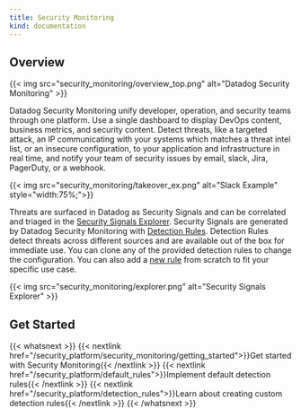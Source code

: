 ```yaml
---
title: Security Monitoring
kind: documentation
---
```


## Overview

{{< img src="security_monitoring/overview_top.png" alt="Datadog Security Monitoring" >}}

Datadog Security Monitoring unify developer, operation, and security teams through one platform. Use a single dashboard to display DevOps content, business metrics, and security content. Detect threats, like a targeted attack, an IP communicating with your systems which matches a threat intel list, or an insecure configuration, to your application and infrastructure in real time, and notify your team of security issues by email, slack, Jira, PagerDuty, or a webhook.

{{< img src="security_monitoring/takeover_ex.png" alt="Slack Example"  style="width:75%;">}}

Threats are surfaced in Datadog as Security Signals and can be correlated and triaged in the [Security Signals Explorer][1]. Security Signals are generated by Datadog Security Monitoring with [Detection Rules][2]. Detection Rules detect threats across different sources and are available out of the box for immediate use. You can clone any of the provided detection rules to change the configuration. You can also add a [new rule][3] from scratch to fit your specific use case.

{{< img src="security_monitoring/explorer.png" alt="Security Signals Explorer"  >}}

## Get Started

{{< whatsnext >}}
  {{< nextlink href="/security_platform/security_monitoring/getting_started">}}Get started with Security Monitoring{{< /nextlink >}}
  {{< nextlink href="/security_platform/default_rules">}}Implement default detection rules{{< /nextlink >}}
  {{< nextlink href="/security_platform/detection_rules">}}Learn about creating custom detection rules{{< /nextlink >}}
{{< /whatsnext >}}

[1]: https://app.datadoghq.com/security
[2]: https://app.datadoghq.com/security/configuration/rules
[3]: https://app.datadoghq.com/security/configuration/rules/new
